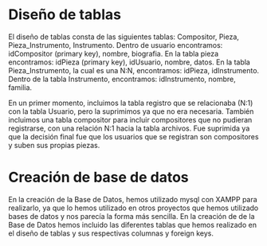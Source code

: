 # Diseño de tablas
El diseño de tablas consta de las siguientes tablas: Compositor, Pieza, Pieza_Instrumento, Instrumento.
Dentro de usuario encontramos: idCompositor (primary key), nombre, biografia.
En la tabla pieza encontramos: idPieza (primary key), idUsuario, nombre, datos.
En la tabla Pieza_Instrumento, la cual es una N:N, encontramos: idPieza, idInstrumento.
Dentro de la tabla Instrumento, encontramos: idInstrumento, nombre, familia.

En un primer momento, incluimos la tabla registro que se relacionaba (N:1) con la tabla Usuario, pero la suprimimos ya que no era necesaria. También incluimos una tabla compositor para incluir compositores que no pudieran registrarse, con una relación N:1 hacia la tabla archivos. Fue suprimida ya que la decisión final fue que los usuarios que se registran son compositores y suben sus propias piezas.

# Creación de base de datos
En la creación de la Base de Datos, hemos utilizado mysql con XAMPP para realizarlo, ya que lo hemos utilizado en otros proyectos que hemos utilizado bases de datos y nos parecía la forma más sencilla.
En la creación de de la Base de Datos hemos incluido las diferentes tablas que hemos realizado en el diseño de tablas y sus respectivas columnas y foreign keys.
